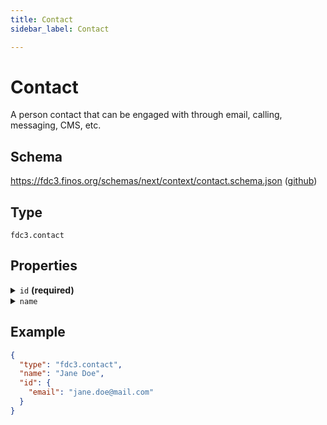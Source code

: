 ```yaml
---
title: Contact
sidebar_label: Contact

---
```


# Contact

A person contact that can be engaged with through email, calling, messaging, CMS, etc.

## Schema

<https://fdc3.finos.org/schemas/next/context/contact.schema.json> ([github](https://github.com/finos/FDC3/tree/main/schemas/context/contact.schema.json))

## Type

`fdc3.contact`

## Properties

<details>
  <summary><code>id</code> <strong>(required)</strong></summary>

**type**: `object`

**Subproperties:**

<details>
  <summary><code>email</code></summary>

**type**: `string`

The email address for the contact

</details>

<details>
  <summary><code>FDS_ID</code></summary>

**type**: `string`

FactSet Permanent Identifier representing the contact

</details>

Identifiers that relate to the Contact represented by this context

</details>

<details>
  <summary><code>name</code></summary>

**type**: `string`

An optional human-readable name for the contact

</details>

## Example

```json
{
  "type": "fdc3.contact",
  "name": "Jane Doe",
  "id": {
    "email": "jane.doe@mail.com"
  }
}
```

